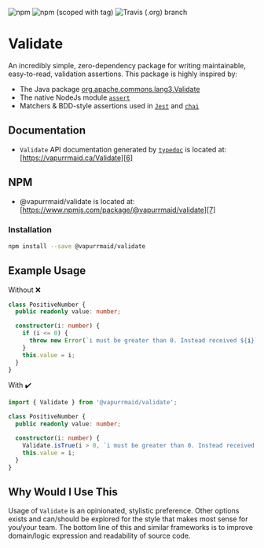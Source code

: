 ![npm](https://img.shields.io/npm/dw/@vapurrmaid/validate?color=%23ea80fc&style=flat-square)
![npm (scoped with tag)](https://img.shields.io/npm/v/@vapurrmaid/validate/latest?color=%23ea80fc&style=flat-square)
![Travis (.org) branch](https://img.shields.io/travis/vapurrmaid/Validate/master?style=flat-square)

# Validate

An incredibly simple, zero-dependency package for writing maintainable, easy-to-read, validation
assertions. This package is highly inspired by:

- The Java package [org.apache.commons.lang3.Validate][1]
- The native NodeJs module [`assert`][2]
- Matchers & BDD-style assertions used in [`Jest`][3] and [`chai`][4]

## Documentation

- `Validate` API documentation generated by [`typedoc`][5] is located at: [https://vapurrmaid.ca/Validate][6]

## NPM

- @vapurrmaid/validate is located at: [https://www.npmjs.com/package/@vapurrmaid/validate][7]

### Installation

```bash
npm install --save @vapurrmaid/validate
```

## Example Usage

Without :x:

```ts
class PositiveNumber {
  public readonly value: number;

  constructor(i: number) {
    if (i <= 0) {
      throw new Error(`i must be greater than 0. Instead received ${i}`);
    }
    this.value = i;
  }
}
```

With :heavy_check_mark:

```ts
import { Validate } from '@vapurrmaid/validate';

class PositiveNumber {
  public readonly value: number;

  constructor(i: number) {
    Validate.isTrue(i > 0, `i must be greater than 0. Instead received ${i}`);
    this.value = i;
  }
}
```

## Why Would I Use This

Usage of `Validate` is an opinionated, stylistic preference. Other options exists and can/should
be explored for the style that makes most sense for you/your team. The bottom line of this and
similar frameworks is to improve domain/logic expression and readability of source code.

[1]: https://commons.apache.org/proper/commons-lang/javadocs/api-3.1/org/apache/commons/lang3/Validate.html
[2]: https://nodejs.org/api/assert.html
[3]: https://jestjs.io/docs/en/using-matchers
[4]: https://www.chaijs.com/
[5]: https://typedoc.org/
[6]: https://vapurrmaid.ca/Validate/classes/validate.html
[7]: https://www.npmjs.com/package/@vapurrmaid/validate
